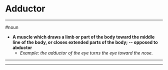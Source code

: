 # Adductor
---
#noun
- **A muscle which draws a limb or part of the body toward the middle line of the body, or closes extended parts of the body; -- opposed to abductor**
	- _Example: the adductor of the eye turns the eye toward the nose._
---
---
